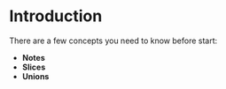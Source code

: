 # Introduction

There are a few concepts you need to know before start:

* **Notes**
* **Slices**
* **Unions**

